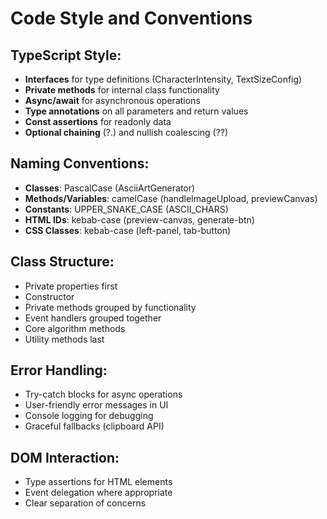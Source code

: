 # Code Style and Conventions

## TypeScript Style:
- **Interfaces** for type definitions (CharacterIntensity, TextSizeConfig)
- **Private methods** for internal class functionality
- **Async/await** for asynchronous operations
- **Type annotations** on all parameters and return values
- **Const assertions** for readonly data
- **Optional chaining** (?.) and nullish coalescing (??)

## Naming Conventions:
- **Classes**: PascalCase (AsciiArtGenerator)
- **Methods/Variables**: camelCase (handleImageUpload, previewCanvas)
- **Constants**: UPPER_SNAKE_CASE (ASCII_CHARS)
- **HTML IDs**: kebab-case (preview-canvas, generate-btn)
- **CSS Classes**: kebab-case (left-panel, tab-button)

## Class Structure:
- Private properties first
- Constructor
- Private methods grouped by functionality
- Event handlers grouped together
- Core algorithm methods
- Utility methods last

## Error Handling:
- Try-catch blocks for async operations
- User-friendly error messages in UI
- Console logging for debugging
- Graceful fallbacks (clipboard API)

## DOM Interaction:
- Type assertions for HTML elements
- Event delegation where appropriate
- Clear separation of concerns
